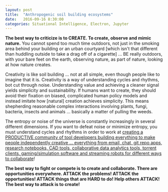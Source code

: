 ```yaml
---
layout: post
title:  "Anthropogenic soil building ecosystems"
date:   2016-09-16 8:30:00
categories: Situational Intelligence, Electron, Jupyter
---
```

**The best way to criticize is to CREATE.  To create, observe and mimic nature.**  You cannot spend too much time outdoors, not just in the smoking area behind your building or an urban courtyard [which isn't that different than huddling outside to take a drag off of a cigarette] ... BE really outdoors, with your bare feet on the earth, observing nature, as part of nature, looking at how nature creates.  

Creativity is like soil building ... not at all simple, even though people like to imagine that it is.  Creativity is a way of understanding cycles and rhythms, bot cut through noise. Understanding value and achieving a cleaner signal yields simplicity and sustainability.  If humans want to create, they should avoid their fixation on biased, complicated human policy models and instead imitate how [natural] creation achieves simplicity. This means shepherding reasonable complex interactions involving plants, fungi, bacteria, insects and animals ... basically a matter of pulling the weeds.

The entropy or noise of the universe is constantly increasingly in several different dimensions. If you want to defeat noise or minimize entropy, you must understand cycles and rhythms in order to work at [creating a PRODUCTIVE community of tool developers building everything to make people independently creative ... everything from email, chat, git repo apps, research notebooks, CAD tools, collaborative data analytics tools, torrent clients, gaming/simulation software and streaming robots for different ways to collaborate](https://github.com/sindresorhus/awesome-electron)!

**The best way to fight or compete is to create and collaborate.  There are opportunities everywhere.  ATTACK the problems! ATTACK the opportunities! ATTACK things that are HARD to do! Help others ATTACK!  The best way to attack is to create!**  
